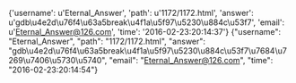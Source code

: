 {'username': u'Eternal_Answer', 'path': u'1172/1172.html', 'answer': u'gdb\u4e2d\u76f4\u63a5break\u4f1a\u5f97\u5230\u884c\u53f7', 'email': u'Eternal_Answer@126.com', 'time': '2016-02-23:20:14:37'}
{"username": "Eternal_Answer", "path": "1172/1172.html", "answer": "gdb\u4e2d\u76f4\u63a5break\u4f1a\u5f97\u5230\u884c\u53f7\u7684\u7269\u7406\u5730\u5740", "email": "Eternal_Answer@126.com", "time": "2016-02-23:20:14:54"}